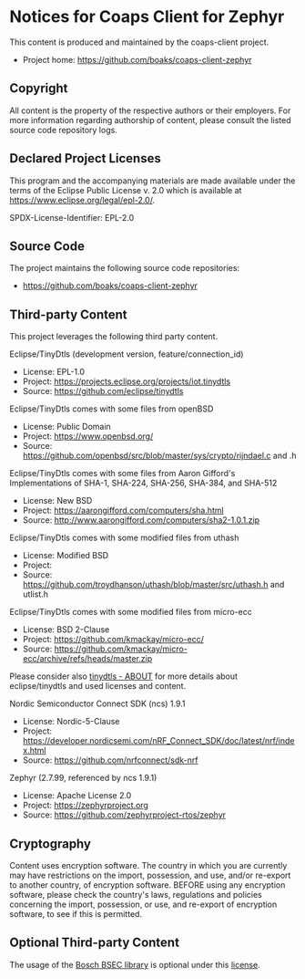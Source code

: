 # Notices for Coaps Client for Zephyr

This content is produced and maintained by the coaps-client project.

* Project home: https://github.com/boaks/coaps-client-zephyr

## Copyright

All content is the property of the respective authors or their employers. For
more information regarding authorship of content, please consult the listed
source code repository logs.

## Declared Project Licenses

This program and the accompanying materials are made available under the terms
of the Eclipse Public License v. 2.0 which is available at
https://www.eclipse.org/legal/epl-2.0/.

SPDX-License-Identifier: EPL-2.0

## Source Code

The project maintains the following source code repositories:

* https://github.com/boaks/coaps-client-zephyr

## Third-party Content

This project leverages the following third party content.

Eclipse/TinyDtls (development version, feature/connection_id)

* License: EPL-1.0 
* Project: https://projects.eclipse.org/projects/iot.tinydtls
* Source: https://github.com/eclipse/tinydtls

Eclipse/TinyDtls comes with some files from openBSD

* License: Public Domain
* Project: https://www.openbsd.org/
* Source: https://github.com/openbsd/src/blob/master/sys/crypto/rijndael.c and .h

Eclipse/TinyDtls comes with some files from Aaron Gifford's Implementations of SHA-1, SHA-224, SHA-256, SHA-384, and SHA-512

* License: New BSD
* Project: https://aarongifford.com/computers/sha.html
* Source:  http://www.aarongifford.com/computers/sha2-1.0.1.zip

Eclipse/TinyDtls comes with some modified files from uthash

* License: Modified BSD
* Project: 
* Source:  https://github.com/troydhanson/uthash/blob/master/src/uthash.h and utlist.h

Eclipse/TinyDtls comes with some modified files from micro-ecc

* License: BSD 2-Clause
* Project: https://github.com/kmackay/micro-ecc/
* Source:  https://github.com/kmackay/micro-ecc/archive/refs/heads/master.zip

Please consider also [tinydtls - ABOUT](https://github.com/eclipse/tinydtls/blob/main/ABOUT.md) for more details about eclipse/tinydtls and used licenses and content.

Nordic Semiconductor Connect SDK (ncs) 1.9.1

* License: Nordic-5-Clause
* Project: https://developer.nordicsemi.com/nRF_Connect_SDK/doc/latest/nrf/index.html
* Source: https://github.com/nrfconnect/sdk-nrf

Zephyr (2.7.99, referenced by ncs 1.9.1)

* License: Apache License 2.0
* Project: https://zephyrproject.org
* Source: https://github.com/zephyrproject-rtos/zephyr

## Cryptography

Content uses encryption software. The country in which you are currently
may have restrictions on the import, possession, and use, and/or re-export to
another country, of encryption software. BEFORE using any encryption software,
please check the country's laws, regulations and policies concerning the import,
possession, or use, and re-export of encryption software, to see if this is
permitted.

## Optional Third-party Content

The usage of the [Bosch BSEC library](https://www.bosch-sensortec.com/software-tools/software/bsec/) is optional under this [license](https://www.bosch-sensortec.com/media/boschsensortec/downloads/bsec/2017-07-17_clickthrough_license_terms_environmentalib_sw_clean.pdf).
